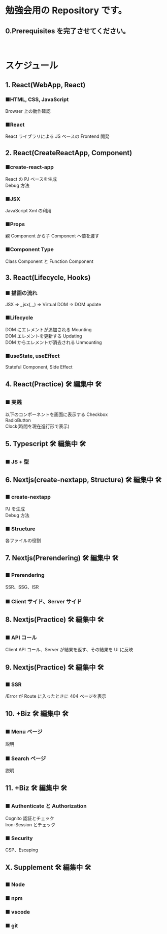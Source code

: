 # 勉強会用の Repository です。

## 0.Prerequisites を完了させてください。

<br/>

# スケジュール

## 1. React(WebApp, React)

### ■HTML, CSS, JavaScript

Browser 上の動作確認

### ■React

React ライブラリによる JS ベースの Frontend 開発

## 2. React(CreateReactApp, Component)

### ■create-react-app

React の PJ ベースを生成\
Debug 方法

### ■JSX

JavaScript Xml の利用

### ■Props

親 Component から子 Component へ値を渡す

### ■Component Type

Class Component と Function Component

## 3. React(Lifecycle, Hooks)

### ■ 描画の流れ

JSX => \_jsx(,,,) => Virtual DOM => DOM update

### ■Lifecycle

DOM にエレメントが追加される Mounting  
DOM エレメントを更新する Updating  
DOM からエレメントが消去される Unmounting

### ■useState, useEffect

Stateful Component, Side Effect

## 4. React(Practice) 🛠️ 編集中 🛠️

### ■ 実践

以下のコンポーネントを画面に表示する
Checkbox\
RadioButton\
Clock(時間を現在進行形で表示)

## 5. Typescript 🛠️ 編集中 🛠️

### ■ JS + 型

## 6. Nextjs(create-nextapp, Structure) 🛠️ 編集中 🛠️

### ■ create-nextapp

PJ を生成\
Debug 方法

### ■ Structure

各ファイルの役割

## 7. Nextjs(Prerendering) 🛠️ 編集中 🛠️

### ■ Prerendering

SSR、SSG、ISR

### ■ Client サイド、Server サイド

## 8. Nextjs(Practice) 🛠️ 編集中 🛠️

### ■ API コール

Client API コール、Server が結果を返す、その結果を UI に反映

## 9. Nextjs(Practice) 🛠️ 編集中 🛠️

### ■ SSR

/Error が Route に入ったときに 404 ページを表示

## 10. +Biz 🛠️ 編集中 🛠️

### ■ Menu ページ

説明

### ■ Search ページ

説明

## 11. +Biz 🛠️ 編集中 🛠️

### ■ Authenticate と Authorization

Cognito 認証とチェック\
Iron-Session とチェック

### ■ Security

CSP、Escaping

## X. Supplement 🛠️ 編集中 🛠️

### ■ Node

### ■ npm

### ■ vscode

### ■ git
